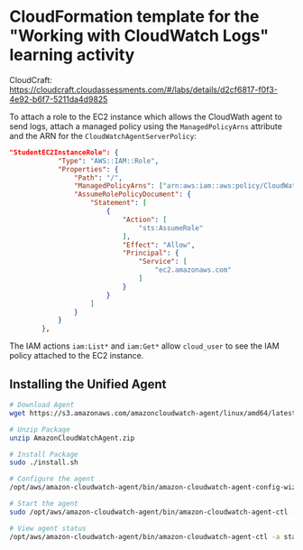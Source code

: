 # CloudFormation template for the "Working with CloudWatch Logs" learning activity

CloudCraft: <https://cloudcraft.cloudassessments.com/#/labs/details/d2cf6817-f0f3-4e92-b6f7-5211da4d9825>

To attach a role to the EC2 instance which allows the CloudWath agent to send logs, attach a managed policy using the `ManagedPolicyArns` attribute and the ARN for the `CloudWatchAgentServerPolicy`:

```json
"StudentEC2InstanceRole": {
            "Type": "AWS::IAM::Role",
            "Properties": {
                "Path": "/",
                "ManagedPolicyArns": ["arn:aws:iam::aws:policy/CloudWatchAgentServerPolicy"],
                "AssumeRolePolicyDocument": {
                    "Statement": [
                        {
                            "Action": [
                                "sts:AssumeRole"
                            ],
                            "Effect": "Allow",
                            "Principal": {
                                "Service": [
                                    "ec2.amazonaws.com"
                                ]
                            }
                        }
                    ]
                }
            }
        },
```

The IAM actions `iam:List*` and `iam:Get*` allow `cloud_user` to see the IAM policy attached to the EC2 instance.

## Installing the Unified Agent

```bash
# Download Agent
wget https://s3.amazonaws.com/amazoncloudwatch-agent/linux/amd64/latest/AmazonCloudWatchAgent.zip

# Unzip Package
unzip AmazonCloudWatchAgent.zip

# Install Package
sudo ./install.sh

# Configure the agent
/opt/aws/amazon-cloudwatch-agent/bin/amazon-cloudwatch-agent-config-wizard

# Start the agent
sudo /opt/aws/amazon-cloudwatch-agent/bin/amazon-cloudwatch-agent-ctl -a fetch-config -m ec2 -c file:configuration-file-path -s

# View agent status
/opt/aws/amazon-cloudwatch-agent/bin/amazon-cloudwatch-agent-ctl -a status
```
